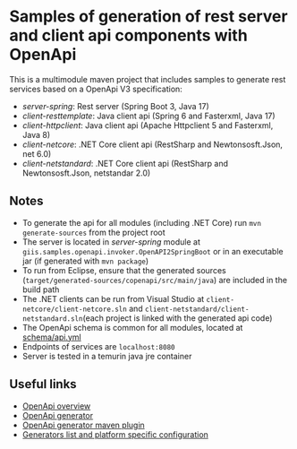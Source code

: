 # Samples of generation of rest server and client api components with OpenApi 

This is a multimodule maven project that includes samples to generate rest services 
based on a OpenApi V3 specification:

- *server-spring*: Rest server (Spring Boot 3, Java 17)
- *client-resttemplate*: Java client api (Spring 6 and Fasterxml, Java 17)
- *client-httpclient*: Java client api (Apache Httpclient 5 and Fasterxml, Java 8)
- *client-netcore*: .NET Core client api (RestSharp and Newtonsosft.Json, net 6.0)
- *client-netstandard*: .NET Core client api (RestSharp and Newtonsosft.Json, netstandar 2.0)

## Notes
- To generate the api for all modules (including .NET Core) run `mvn generate-sources` from the project root
- The server is located in *server-spring* module at `giis.samples.openapi.invoker.OpenAPI2SpringBoot` or in an executable jar (if generated with `mvn package`)
- To run from Eclipse, ensure that the generated sources (`target/generated-sources/copenapi/src/main/java`) are included in the build path
- The .NET clients can be run from Visual Studio at `client-netcore/client-netcore.sln` and `client-netstandard/client-netstandard.sln`(each project is linked with the generated api code)
- The OpenApi schema is common for all modules, located at [schema/api.yml](schema/api.yml)
- Endpoints of services are `localhost:8080`
- Server is tested in a temurin java jre container

## Useful links
- [OpenApi overview](https://swagger.io/docs/specification/about/)
- [OpenApi generator](https://github.com/OpenAPITools/openapi-generator)
- [OpenApi generator maven plugin](https://github.com/OpenAPITools/openapi-generator/tree/master/modules/openapi-generator-maven-plugin)
- [Generators list and platform specific configuration](https://openapi-generator.tech/docs/generators/)
